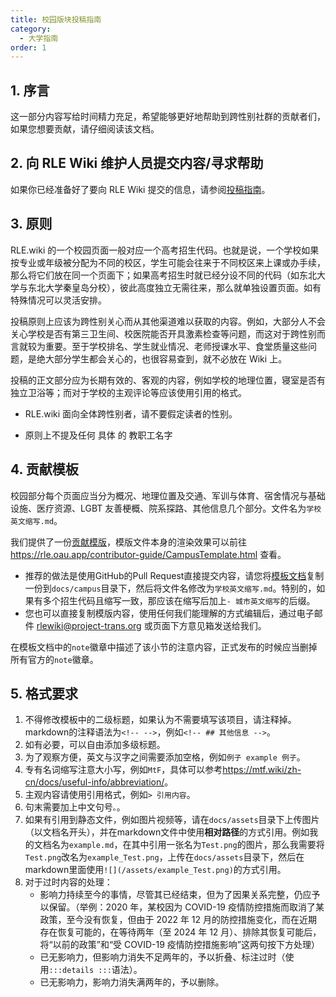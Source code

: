 ```yaml
---
title: 校园版块投稿指南
category:
  - 大学指南
order: 1
---
```


## 1. 序言

这一部分内容写给时间精力充足，希望能够更好地帮助到跨性别社群的贡献者们，如果您想要贡献，请仔细阅读该文档。

## 2. 向 RLE Wiki 维护人员提交内容/寻求帮助

如果你已经准备好了要向 RLE Wiki 提交的信息，请参阅[投稿指南](./other)。

## 3. 原则

RLE.wiki 的一个校园页面一般对应一个高考招生代码。也就是说，一个学校如果按专业或年级被分配为不同的校区，学生可能会往来于不同校区来上课或办手续，那么将它们放在同一个页面下；如果高考招生时就已经分设不同的代码（如东北大学与东北大学秦皇岛分校），彼此高度独立无需往来，那么就单独设置页面。如有特殊情况可以灵活安排。

投稿原则上应该为跨性别关心而从其他渠道难以获取的内容。例如，大部分人不会关心学校是否有第三卫生间、校医院能否开具激素检查等问题，而这对于跨性别而言就较为重要。至于学校排名、学生就业情况、老师授课水平、食堂质量这些问题，是绝大部分学生都会关心的，也很容易查到，就不必放在 Wiki 上。

投稿的正文部分应为长期有效的、客观的内容，例如学校的地理位置，寝室是否有独立卫浴等；而对于学校的主观评论等应该使用引用的格式。

- RLE.wiki 面向全体跨性别者，请不要假定读者的性别。

- 原则上不提及任何 具体 的 教职工名字

## 4. 贡献模板

校园部分每个页面应当分为概况、地理位置及交通、军训与体育、宿舍情况与基础设施、医疗资源、LGBT 友善梗概、院系探路、其他信息几个部分。文件名为`学校英文缩写.md`。

我们提供了一份[贡献模版](https://github.com/one-among-us/neo-RLEwiki/blob/main/docs/contributor-guide/CampusTemplate.md)，模版文件本身的渲染效果可以前往 <https://rle.oau.app/contributor-guide/CampusTemplate.html> 查看。

- 推荐的做法是使用GitHub的Pull Request直接提交内容，请您将[模板文档](https://github.com/project-trans/RLE-wiki/blob/main/docs/contributor-guide/CampusTemplate.md)复制一份到`docs/campus`目录下，然后将文件名修改为`学校英文缩写.md`。特别的，如果有多个招生代码且缩写一致，那应该在缩写后加上`- 城市英文缩写`的后缀。
- 您也可以直接复制模版内容，使用任何我们能理解的方式编辑后，通过电子邮件 <rlewiki@project-trans.org> 或页面下方意见箱发送给我们。

在模板文档中的`note`徽章中描述了该小节的注意内容，正式发布的时候应当删掉所有官方的`note`徽章。

## 5. 格式要求

1. 不得修改模板中的二级标题，如果认为不需要填写该项目，请注释掉。markdown的注释语法为`<!-- -->`，例如`<!-- ## 其他信息 -->`。
1. 如有必要，可以自由添加多级标题。
1. 为了观察方便，英文与汉字之间需要添加空格，例如`例子 example 例子`。
1. 专有名词缩写注意大小写，例如`MtF`，具体可以参考<https://mtf.wiki/zh-cn/docs/useful-info/abbreviation/>。
1. 主观内容请使用引用格式，例如`> 引用内容`。
1. 句末需要加上中文句号`。`。
1. 如果有引用到静态文件，例如图片视频等，请在`docs/assets`目录下上传图片（以文档名开头），并在markdown文件中使用**相对路径**的方式引用。例如我的文档名为`example.md`，在其中引用一张名为`Test.png`的图片，那么我需要将`Test.png`改名为`example_Test.png`，上传在`docs/assets`目录下，然后在markdown里面使用`![](/assets/example_Test.png)`的方式引用。
1. 对于过时内容的处理：
   - 影响力持续至今的事情，尽管其已经结束，但为了因果关系完整，仍应予以保留。（举例：2020 年，某校因为 COVID-19 疫情防控措施而取消了某政策，至今没有恢复，但由于 2022 年 12 月的防控措施变化，而在近期存在恢复可能的，在等待两年（至 2024 年 12 月）、排除其恢复可能后，将“以前的政策”和“受 COVID-19 疫情防控措施影响”这两句按下方处理）
   - 已无影响力，但影响力消失不足两年的，予以折叠、标注过时（使用`:::details :::`语法）。
   - 已无影响力，影响力消失满两年的，予以删除。
